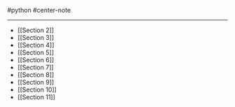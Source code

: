 #python #center-note 

---

- [[Section 2]]
- [[Section 3]]
- [[Section 4]]
- [[Section 5]]
- [[Section 6]]
- [[Section 7]]
- [[Section 8]]
- [[Section 9]]
- [[Section 10]]
- [[Section 11]]